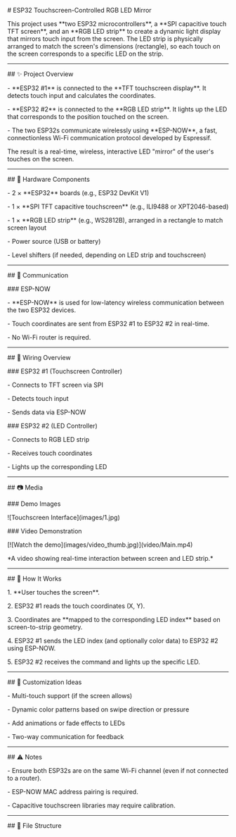 \# ESP32 Touchscreen-Controlled RGB LED Mirror



This project uses \*\*two ESP32 microcontrollers\*\*, a \*\*SPI capacitive touch TFT screen\*\*, and an \*\*RGB LED strip\*\* to create a dynamic light display that mirrors touch input from the screen. The LED strip is physically arranged to match the screen's dimensions (rectangle), so each touch on the screen corresponds to a specific LED on the strip.



---



\## ✨ Project Overview



\- \*\*ESP32 #1\*\* is connected to the \*\*TFT touchscreen display\*\*. It detects touch input and calculates the coordinates.

\- \*\*ESP32 #2\*\* is connected to the \*\*RGB LED strip\*\*. It lights up the LED that corresponds to the position touched on the screen.

\- The two ESP32s communicate wirelessly using \*\*ESP-NOW\*\*, a fast, connectionless Wi-Fi communication protocol developed by Espressif.



The result is a real-time, wireless, interactive LED "mirror" of the user's touches on the screen.



---



\## 🧩 Hardware Components



\- 2 × \*\*ESP32\*\* boards (e.g., ESP32 DevKit V1)

\- 1 × \*\*SPI TFT capacitive touchscreen\*\* (e.g., ILI9488 or XPT2046-based)

\- 1 × \*\*RGB LED strip\*\* (e.g., WS2812B), arranged in a rectangle to match screen layout

\- Power source (USB or battery)

\- Level shifters (if needed, depending on LED strip and touchscreen)



---



\## 📡 Communication



\### ESP-NOW



\- \*\*ESP-NOW\*\* is used for low-latency wireless communication between the two ESP32 devices.

\- Touch coordinates are sent from ESP32 #1 to ESP32 #2 in real-time.

\- No Wi-Fi router is required.



---



\## 🔌 Wiring Overview



\### ESP32 #1 (Touchscreen Controller)

\- Connects to TFT screen via SPI

\- Detects touch input

\- Sends data via ESP-NOW



\### ESP32 #2 (LED Controller)

\- Connects to RGB LED strip

\- Receives touch coordinates

\- Lights up the corresponding LED



---



\## 📷 Media



\### Demo Images



!\[Touchscreen Interface](images/1.jpg)



\### Video Demonstration



\[!\[Watch the demo](images/video\_thumb.jpg)](video/Main.mp4)

\*A video showing real-time interaction between screen and LED strip.\*



---



\## 🚀 How It Works



1\. \*\*User touches the screen\*\*.

2\. ESP32 #1 reads the touch coordinates (X, Y).

3\. Coordinates are \*\*mapped to the corresponding LED index\*\* based on screen-to-strip geometry.

4\. ESP32 #1 sends the LED index (and optionally color data) to ESP32 #2 using ESP-NOW.

5\. ESP32 #2 receives the command and lights up the specific LED.



---



\## 🧠 Customization Ideas



\- Multi-touch support (if the screen allows)

\- Dynamic color patterns based on swipe direction or pressure

\- Add animations or fade effects to LEDs

\- Two-way communication for feedback



---



\## ⚠️ Notes



\- Ensure both ESP32s are on the same Wi-Fi channel (even if not connected to a router).

\- ESP-NOW MAC address pairing is required.

\- Capacitive touchscreen libraries may require calibration.



---



\## 📁 File Structure





